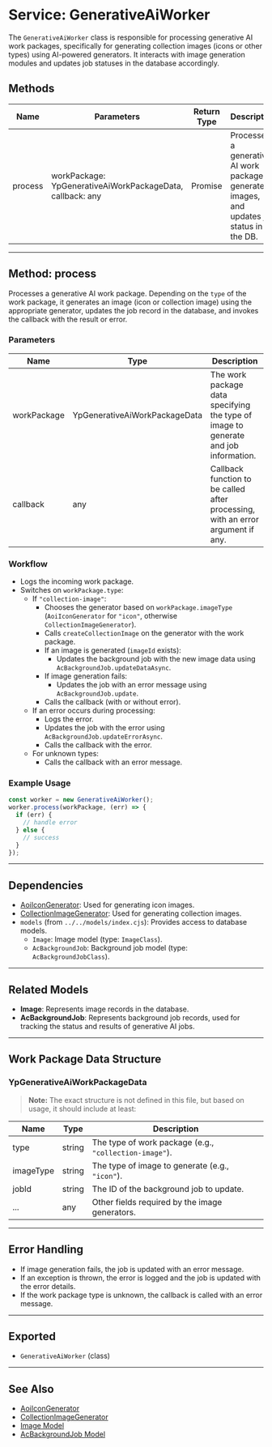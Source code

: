 # Service: GenerativeAiWorker

The `GenerativeAiWorker` class is responsible for processing generative AI work packages, specifically for generating collection images (icons or other types) using AI-powered generators. It interacts with image generation modules and updates job statuses in the database accordingly.

## Methods

| Name     | Parameters                                                                 | Return Type | Description                                                                                  |
|----------|----------------------------------------------------------------------------|-------------|----------------------------------------------------------------------------------------------|
| process  | workPackage: YpGenerativeAiWorkPackageData, callback: any                  | Promise<void> | Processes a generative AI work package, generates images, and updates job status in the DB.  |

---

## Method: process

Processes a generative AI work package. Depending on the `type` of the work package, it generates an image (icon or collection image) using the appropriate generator, updates the job record in the database, and invokes the callback with the result or error.

### Parameters

| Name         | Type                                 | Description                                                                                 |
|--------------|--------------------------------------|---------------------------------------------------------------------------------------------|
| workPackage  | YpGenerativeAiWorkPackageData        | The work package data specifying the type of image to generate and job information.          |
| callback     | any                                  | Callback function to be called after processing, with an error argument if any.              |

### Workflow

- Logs the incoming work package.
- Switches on `workPackage.type`:
  - If `"collection-image"`:
    - Chooses the generator based on `workPackage.imageType` (`AoiIconGenerator` for `"icon"`, otherwise `CollectionImageGenerator`).
    - Calls `createCollectionImage` on the generator with the work package.
    - If an image is generated (`imageId` exists):
      - Updates the background job with the new image data using `AcBackgroundJob.updateDataAsync`.
    - If image generation fails:
      - Updates the job with an error message using `AcBackgroundJob.update`.
    - Calls the callback (with or without error).
  - If an error occurs during processing:
    - Logs the error.
    - Updates the job with the error using `AcBackgroundJob.updateErrorAsync`.
    - Calls the callback with the error.
  - For unknown types:
    - Calls the callback with an error message.

### Example Usage

```typescript
const worker = new GenerativeAiWorker();
worker.process(workPackage, (err) => {
  if (err) {
    // handle error
  } else {
    // success
  }
});
```

---

## Dependencies

- [AoiIconGenerator](../engine/allOurIdeas/iconGenerator.js): Used for generating icon images.
- [CollectionImageGenerator](../llms/imageGeneration/collectionImageGenerator.js): Used for generating collection images.
- `models` (from `../../models/index.cjs`): Provides access to database models.
  - `Image`: Image model (type: `ImageClass`).
  - `AcBackgroundJob`: Background job model (type: `AcBackgroundJobClass`).

---

## Related Models

- **Image**: Represents image records in the database.
- **AcBackgroundJob**: Represents background job records, used for tracking the status and results of generative AI jobs.

---

## Work Package Data Structure

### YpGenerativeAiWorkPackageData

> **Note:** The exact structure is not defined in this file, but based on usage, it should include at least:

| Name      | Type     | Description                                      |
|-----------|----------|--------------------------------------------------|
| type      | string   | The type of work package (e.g., `"collection-image"`). |
| imageType | string   | The type of image to generate (e.g., `"icon"`).  |
| jobId     | string   | The ID of the background job to update.          |
| ...       | any      | Other fields required by the image generators.   |

---

## Error Handling

- If image generation fails, the job is updated with an error message.
- If an exception is thrown, the error is logged and the job is updated with the error details.
- If the work package type is unknown, the callback is called with an error message.

---

## Exported

- `GenerativeAiWorker` (class)

---

## See Also

- [AoiIconGenerator](../engine/allOurIdeas/iconGenerator.md)
- [CollectionImageGenerator](../llms/imageGeneration/collectionImageGenerator.md)
- [Image Model](../../models/index.cjs)
- [AcBackgroundJob Model](../../models/index.cjs)